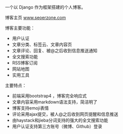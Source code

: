 一个以 Django 作为框架搭建的个人博客。

博客主页 www.seoerzone.com

博客主要功能：
- 用户认证
- 文章分类、标签云、文章内容页
- 文章评论、回复、被@之后收到信息推送通知
- 全文搜索功能
- RSS博客订阅
- 网站地图
- 实用工具

主要特点：
- 前端采用bootstrap4 ，博客完全响应式
- 文章内容采用markdown语法支持，简洁明了
- 博客支持emoji表情
- 评论采用ajax提交，被人@之后收到网页提醒和信息推送
- 由haystack和jieba分词支持的强大的全文搜索功能
- 用户认证支持第三方账号（微博、Github）登录
